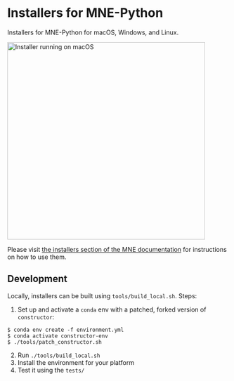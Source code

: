 # Installers for MNE-Python

Installers for MNE-Python for macOS, Windows, and Linux.

<img src="https://mne.tools/dev/_static/mne_installer_macOS.png" alt="Installer running on macOS" width="450px">

Please visit [the installers section of the MNE documentation](https://mne.tools/dev/install/installers.html) for instructions on how to use them.

## Development

Locally, installers can be built using `tools/build_local.sh`. Steps:

1. Set up and activate a `conda` env with a patched, forked version of `constructor`:
  ```console
  $ conda env create -f environment.yml
  $ conda activate constructor-env
  $ ./tools/patch_constructor.sh
  ```
2. Run `./tools/build_local.sh`
3. Install the environment for your platform
4. Test it using the `tests/`
